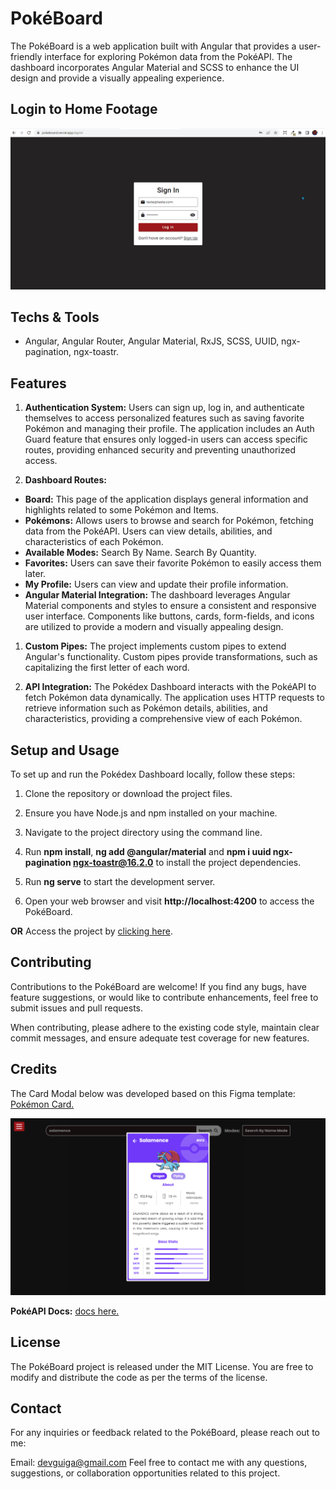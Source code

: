 # PokéBoard

The PokéBoard is a web application built with Angular that provides a user-friendly interface for exploring Pokémon data from the PokéAPI. The dashboard incorporates Angular Material and SCSS to enhance the UI design and provide a visually appealing experience.

## Login to Home Footage

<img src="src/assets/gifs/pokeBoard-presentation.gif" alt="Login to Home GIF" />

## Techs & Tools

- Angular, Angular Router, Angular Material, RxJS, SCSS, UUID, ngx-pagination, ngx-toastr.

## Features

1. **Authentication System:** Users can sign up, log in, and authenticate themselves to access personalized features such as saving favorite Pokémon and managing their profile. The application includes an Auth Guard feature that ensures only logged-in users can access specific routes, providing enhanced security and preventing unauthorized access.

2. **Dashboard Routes:**

- **Board:** This page of the application displays general information and highlights related to some Pokémon and Items.
- **Pokémons:** Allows users to browse and search for Pokémon, fetching data from the PokéAPI. Users can view details, abilities, and characteristics of each Pokémon.
- **Available Modes:**
  Search By Name.
  Search By Quantity.
- **Favorites:** Users can save their favorite Pokémon to easily access them later.
- **My Profile:** Users can view and update their profile information.
- **Angular Material Integration:** The dashboard leverages Angular Material components and styles to ensure a consistent and responsive user interface. Components like buttons, cards, form-fields, and icons are utilized to provide a modern and visually appealing design.

1. **Custom Pipes:** The project implements custom pipes to extend Angular's functionality. Custom pipes provide transformations, such as capitalizing the first letter of each word.

2. **API Integration:** The Pokédex Dashboard interacts with the PokéAPI to fetch Pokémon data dynamically. The application uses HTTP requests to retrieve information such as Pokémon details, abilities, and characteristics, providing a comprehensive view of each Pokémon.

## Setup and Usage

To set up and run the Pokédex Dashboard locally, follow these steps:

1. Clone the repository or download the project files.

2. Ensure you have Node.js and npm installed on your machine.

3. Navigate to the project directory using the command line.

4. Run **npm install**, **ng add @angular/material** and **npm i uuid ngx-pagination ngx-toastr@16.2.0** to install the project dependencies.

5. Run **ng serve** to start the development server.

6. Open your web browser and visit **http://localhost:4200** to access the PokéBoard.

**OR**
Access the project by [clicking here](https://pokeboard.vercel.app/).

## Contributing

Contributions to the PokéBoard are welcome! If you find any bugs, have feature suggestions, or would like to contribute enhancements, feel free to submit issues and pull requests.

When contributing, please adhere to the existing code style, maintain clear commit messages, and ensure adequate test coverage for new features.

## Credits

The Card Modal below was developed based on this Figma template: [Pokémon Card.](<https://www.figma.com/file/bC2qf6Vwwk2hXEyGKRfajL/Pok%C3%A9dex-(Community)?type=design&node-id=0-1&mode=design>)

<img src="src/assets/img/card-modal.png" alt="Card Modal" />

**PokéAPI Docs:** [docs here.](https://pokeapi.co/docs/v2)

## License

The PokéBoard project is released under the MIT License. You are free to modify and distribute the code as per the terms of the license.

## Contact

For any inquiries or feedback related to the PokéBoard, please reach out to me:

Email: devguiga@gmail.com
Feel free to contact me with any questions, suggestions, or collaboration opportunities related to this project.
